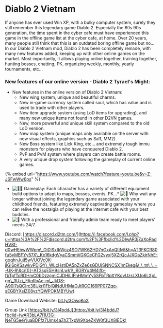 # Diablo 2 Vietnam

If anyone has ever used Win XP, with a bulky computer system, surely they still remember this legendary game Diablo 2. Especially the 80s 90s generation, the time spent in the cyber cafe must have experienced this game in the offline game list at the cyber cafe, at home. Over 20 years, many people still think that this is an outdated boring offline game but no... In our Diablo 2 Vietnam mod, Diablo 2 has been completely remade, with many new features added, keeping up with other online games on the market. Most importantly, it allows playing online together, training together, hunting bosses, chatting, PK, organizing weekly, monthly, yearly tournaments, etc...

### New features of our online version - Diablo 2 Tyrael's Might:

* New features in the online version of Diablo 2 Vietnam:
   - New wing system, unique and beautiful charms.
   - New in-game currency system called soul, which has value and is used to trade with other players.
   - New item upgrade system (using LoD items for upgrading), and many new unique items not found in other D2VN games.
   - New, more powerful and unique skill system compared to the old LoD version.
   - New map system (unique maps only available on the server with new visual effects, graphics such as Sal1, MM2).
   - New Boss system like Lick King, etc... and extremely tough immu monsters for players who have conquered Diablo 2.
   - PvP and PvM system where players can create battle rooms.
   - A very unique drop system following the gameplay of current online games.

{% embed url="https://www.youtube.com/watch?feature=youtu.be&v=Z-J6FwWw6ps" %}

* ![🧛‍♂️](https://static.xx.fbcdn.net/images/emoji.php/v9/t98/1.5/16/1f9db\_200d\_2642.png) Gameplay: Each character has a variety of different equipment build options to adapt to maps, bosses, events, PK...* ![🎩](https://static.xx.fbcdn.net/images/emoji.php/v9/t5c/1.5/16/1f3a9.png) Why wait any longer without joining the legendary game associated with your childhood friends, featuring extremely captivating gameplay where you can relive the nostalgia of playing at the internet cafe with your best buddies.
* ![🧕](https://static.xx.fbcdn.net/images/emoji.php/v9/tbb/1.5/16/1f9d5.png) With a professional and friendly admin team ready to meet players' needs 24/7.

Discord: [https://discord.d2tm.com/](https://l.facebook.com/l.php?u=https%3A%2F%2Fdiscord.d2tm.com%2F%3Ffbclid%3DIwAR3jZaXpRadHV8f-d0wHEbwWWpm\_OiDlSxIkWoz4SO7WK62HD7nGxAnQItM\&h=AT3FKCR80fu5vMBFYy57X\_Kx16kdgVyaCSmmVGKCeCFG2vyxj5XZrQcJJXDaZkirNhE-goqhnJujI5wVUOVc0K-jlGI6pKSawkvPDjGY\_WLcHstlDA5pZxZe6sGDUjSNNCSX1mEkeg&\_\_tn\_\_=-UK-R\&c\[0]=AT3sgE5H9snLwk1\_BGRYu4M4ifb-fbTpfTcRDHmC0bDzzgmiCJDHiLIFhHMmYy5SFbTRpXYKdvUzsLXUp6LXpLgg\_3Uz\_FAqRoAe-m\_JkD8-A90l7sQCIrc38UkrI1FbIQiNdUHMaOJtRCC169PP07Zqq-sEGBYXsIZ08vzYQWPOKMBYUw)

Game Download Website: [bit.ly/3OwqKoX](https://l.facebook.com/l.php?u=https%3A%2F%2Fbit.ly%2F3OwqKoX%3Ffbclid%3DIwAR2IVMeKouKS1Uwa3nAiSIQqkehVGVqtUYKzn0nPO88wmiWlCLhAMEE8ZHM\&h=AT0McmJL7pulfH7cww2u5xIWMUJF\_G-inL63hKXoB3jMOBEBRYJ7apEmqUZUtLcGfIRksBhzz7nchyxciDWG03YvgU0NrO4oHCLs2uko1nwvSahQZeBLDSVj50Y1uPoqpXBj&\_\_tn\_\_=-UK-R\&c\[0]=AT28UBeU6rCO1G7Wyii\_bgsa9hR\_ISDUnXM5czQPut14xf2eDjKBbqY4\_n03BrO7tOo3VzTijFLpS4ibiaMr9KBskwCzLH9bmplph0jEQt2eXzpTkM8F8DSj7oro92bZn3UFg6s4csXzTha3b12lRU7Q-JPpZA)

Group Link [https://bit.ly/3I4bddJ](https://bit.ly/3I4bddJ?fbclid=IwAR3bLA7l1U3G-NeTG5eeYjuaBDFfz7Ums4aZhZTxpW9XbeZKW0f3UX8IEDk)